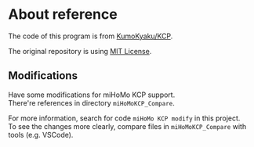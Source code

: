 # About reference
The code of this program is from [KumoKyaku/KCP](https://github.com/KumoKyaku/KCP).

The original repository is using [MIT License](https://github.com/KumoKyaku/KCP/blob/master/LICENSE).

## Modifications
Have some modifications for miHoMo KCP support.   
There're references in directory `miHoMoKCP_Compare`.

For more information, search for code `miHoMo KCP modify` in this project.   
To see the changes more clearly, compare files in `miHoMoKCP_Compare` with tools (e.g. VSCode).